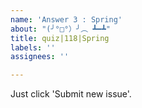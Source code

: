 ```yaml
---
name: 'Answer 3 : Spring'
about: "(╯°□°）╯︵ ┻━┻"
title: quiz|118|Spring
labels: ''
assignees: ''

---
```


Just click 'Submit new issue'.
